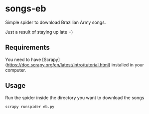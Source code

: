 # songs-eb
Simple spider to download Brazilian Army songs.

Just a result of staying up late =)

## Requirements
You need to have [Scrapy] (https://doc.scrapy.org/en/latest/intro/tutorial.html) installed in your computer.

## Usage
Run the spider inside the directory you want to download the songs
```
scrapy runspider eb.py
```
